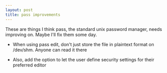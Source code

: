 ```yaml
---
layout: post
title: pass improvements
---
```

These are things I think pass, the standard unix password manager, needs
improving on. Maybe I'll fix them some day.

- When using pass edit, don't just store the file in plaintext format on
  /dev/shm. Anyone can read it there

- Also, add the option to let the user define security settings for their
  preferred editor
